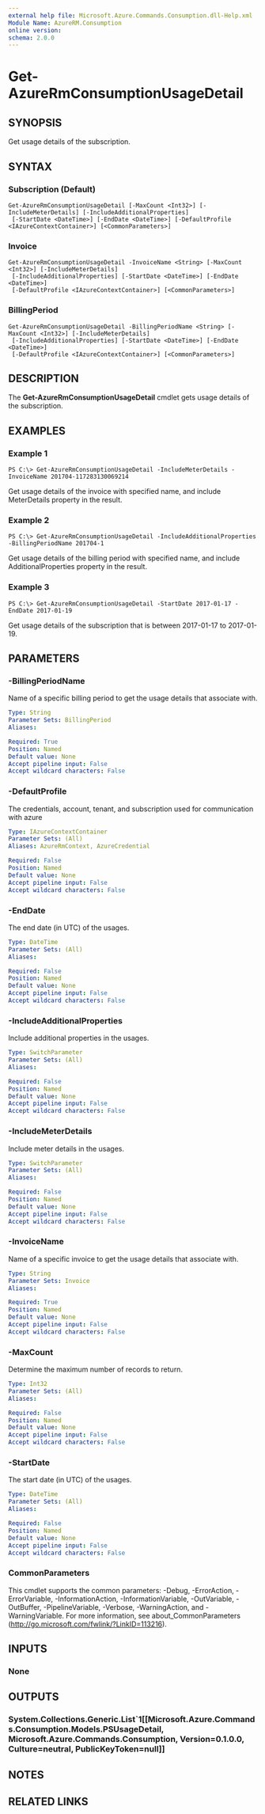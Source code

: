 ```yaml
---
external help file: Microsoft.Azure.Commands.Consumption.dll-Help.xml
Module Name: AzureRM.Consumption
online version: 
schema: 2.0.0
---
```


# Get-AzureRmConsumptionUsageDetail

## SYNOPSIS
Get usage details of the subscription.

## SYNTAX

### Subscription (Default)
```
Get-AzureRmConsumptionUsageDetail [-MaxCount <Int32>] [-IncludeMeterDetails] [-IncludeAdditionalProperties]
 [-StartDate <DateTime>] [-EndDate <DateTime>] [-DefaultProfile <IAzureContextContainer>] [<CommonParameters>]
```

### Invoice
```
Get-AzureRmConsumptionUsageDetail -InvoiceName <String> [-MaxCount <Int32>] [-IncludeMeterDetails]
 [-IncludeAdditionalProperties] [-StartDate <DateTime>] [-EndDate <DateTime>]
 [-DefaultProfile <IAzureContextContainer>] [<CommonParameters>]
```

### BillingPeriod
```
Get-AzureRmConsumptionUsageDetail -BillingPeriodName <String> [-MaxCount <Int32>] [-IncludeMeterDetails]
 [-IncludeAdditionalProperties] [-StartDate <DateTime>] [-EndDate <DateTime>]
 [-DefaultProfile <IAzureContextContainer>] [<CommonParameters>]
```

## DESCRIPTION
The **Get-AzureRmConsumptionUsageDetail** cmdlet gets usage details of the subscription. 

## EXAMPLES

### Example 1
```
PS C:\> Get-AzureRmConsumptionUsageDetail -IncludeMeterDetails -InvoiceName 201704-117283130069214
```

Get usage details of the invoice with specified name, and include MeterDetails property in the result.

### Example 2
```
PS C:\> Get-AzureRmConsumptionUsageDetail -IncludeAdditionalProperties -BillingPeriodName 201704-1
```

Get usage details of the billing period with specified name, and include AdditionalProperties property in the result.

### Example 3
```
PS C:\> Get-AzureRmConsumptionUsageDetail -StartDate 2017-01-17 -EndDate 2017-01-19
```

Get usage details of the subscription that is between 2017-01-17 to 2017-01-19.

## PARAMETERS

### -BillingPeriodName
Name of a specific billing period to get the usage details that associate with.

```yaml
Type: String
Parameter Sets: BillingPeriod
Aliases: 

Required: True
Position: Named
Default value: None
Accept pipeline input: False
Accept wildcard characters: False
```

### -DefaultProfile
The credentials, account, tenant, and subscription used for communication with azure

```yaml
Type: IAzureContextContainer
Parameter Sets: (All)
Aliases: AzureRmContext, AzureCredential

Required: False
Position: Named
Default value: None
Accept pipeline input: False
Accept wildcard characters: False
```

### -EndDate
The end date (in UTC) of the usages.

```yaml
Type: DateTime
Parameter Sets: (All)
Aliases: 

Required: False
Position: Named
Default value: None
Accept pipeline input: False
Accept wildcard characters: False
```

### -IncludeAdditionalProperties
Include additional properties in the usages.

```yaml
Type: SwitchParameter
Parameter Sets: (All)
Aliases: 

Required: False
Position: Named
Default value: None
Accept pipeline input: False
Accept wildcard characters: False
```

### -IncludeMeterDetails
Include meter details in the usages.

```yaml
Type: SwitchParameter
Parameter Sets: (All)
Aliases: 

Required: False
Position: Named
Default value: None
Accept pipeline input: False
Accept wildcard characters: False
```

### -InvoiceName
Name of a specific invoice to get the usage details that associate with.

```yaml
Type: String
Parameter Sets: Invoice
Aliases: 

Required: True
Position: Named
Default value: None
Accept pipeline input: False
Accept wildcard characters: False
```

### -MaxCount
Determine the maximum number of records to return.

```yaml
Type: Int32
Parameter Sets: (All)
Aliases: 

Required: False
Position: Named
Default value: None
Accept pipeline input: False
Accept wildcard characters: False
```

### -StartDate
The start date (in UTC) of the usages.

```yaml
Type: DateTime
Parameter Sets: (All)
Aliases: 

Required: False
Position: Named
Default value: None
Accept pipeline input: False
Accept wildcard characters: False
```

### CommonParameters
This cmdlet supports the common parameters: -Debug, -ErrorAction, -ErrorVariable, -InformationAction, -InformationVariable, -OutVariable, -OutBuffer, -PipelineVariable, -Verbose, -WarningAction, and -WarningVariable. For more information, see about_CommonParameters (http://go.microsoft.com/fwlink/?LinkID=113216).

## INPUTS

### None

## OUTPUTS

### System.Collections.Generic.List`1[[Microsoft.Azure.Commands.Consumption.Models.PSUsageDetail, Microsoft.Azure.Commands.Consumption, Version=0.1.0.0, Culture=neutral, PublicKeyToken=null]]

## NOTES

## RELATED LINKS

